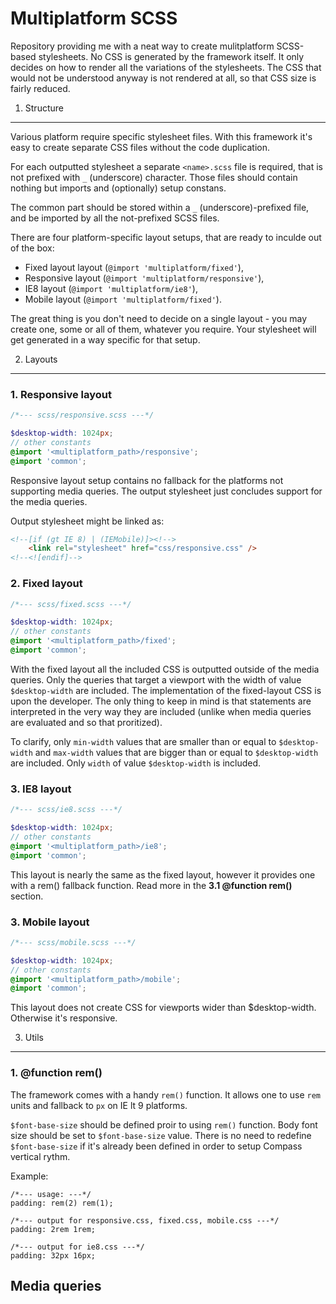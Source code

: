 Multiplatform SCSS
==================

Repository providing me with a neat way to create mulitplatform SCSS-based
stylesheets. No CSS is generated by the framework itself. It only decides on
how to render all the variations of the stylesheets. The CSS that would not
be understood anyway is not rendered at all, so that CSS size is fairly
reduced.

1. Structure
------------

Various platform require specific stylesheet files. With this framework it's
easy to create separate CSS files without the code duplication.

For each outputted stylesheet a separate ``<name>.scss`` file is required,
that is not prefixed with ``_`` (underscore) character. Those files should
contain nothing but imports and (optionally) setup constans.

The common part should be stored within a ``_`` (underscore)-prefixed file,
and be imported by all the not-prefixed SCSS files.

There are four platform-specific layout setups, that are ready to inculde out
of the box:

- Fixed layout layout (``@import 'multiplatform/fixed'``),
- Responsive layout (``@import 'multiplatform/responsive'``),
- IE8 layout (``@import 'multiplatform/ie8'``),
- Mobile layout (``@import 'multiplatform/fixed'``).

The great thing is you don't need to decide on a single layout - you may create
one, some or all of them, whatever you require. Your stylesheet will get
generated in a way specific for that setup.

2. Layouts
----------

### 1. Responsive layout

```scss
/*--- scss/responsive.scss ---*/

$desktop-width: 1024px;
// other constants
@import '<multiplatform_path>/responsive';
@import 'common';
```

Responsive layout setup contains no fallback for the platforms not supporting
media queries. The output stylesheet just concludes support for the media
queries.

Output stylesheet might be linked as:

```html
<!--[if (gt IE 8) | (IEMobile)]><!-->
	<link rel="stylesheet" href="css/responsive.css" />
<!--<![endif]-->
```

### 2. Fixed layout

```scss
/*--- scss/fixed.scss ---*/

$desktop-width: 1024px;
// other constants
@import '<multiplatform_path>/fixed';
@import 'common';
```

With the fixed layout all the included CSS is outputted outside of the media
queries. Only the queries that target a viewport with the width of value
``$desktop-width`` are included. The implementation of the fixed-layout CSS is
upon the developer. The only thing to keep in mind is that statements are
interpreted in the very way they are included (unlike when media queries are
evaluated and so that proritized).

To clarify, only ``min-width`` values that are smaller than or equal to
``$desktop-width`` and ``max-width`` values that are bigger than or equal to
``$desktop-width`` are included. Only ``width`` of value ``$desktop-width``
is included.

### 3. IE8 layout

```scss
/*--- scss/ie8.scss ---*/

$desktop-width: 1024px;
// other constants
@import '<multiplatform_path>/ie8';
@import 'common';
```

This layout is nearly the same as the fixed layout, however it provides one
with a rem() fallback function. Read more in the **3.1 @function rem()**
section.

### 3. Mobile layout

```scss
/*--- scss/mobile.scss ---*/

$desktop-width: 1024px;
// other constants
@import '<multiplatform_path>/mobile';
@import 'common';
```

This layout does not create CSS for viewports wider than $desktop-width.
Otherwise it's responsive.

3. Utils
--------

### 1. @function rem()

The framework comes with a handy ``rem()`` function. It allows one to use
``rem`` units and fallback to ``px`` on IE lt 9 platforms.

``$font-base-size`` should be defined proir to using ``rem()`` function. Body
font size should be set to ``$font-base-size`` value. There is no need to
redefine ``$font-base-size`` if it's already been defined in order to setup
Compass vertical rythm.

Example:

```
/*--- usage: ---*/
padding: rem(2) rem(1);

/*--- output for responsive.css, fixed.css, mobile.css ---*/
padding: 2rem 1rem;

/*--- output for ie8.css ---*/
padding: 32px 16px;
```

Media queries
-------------

